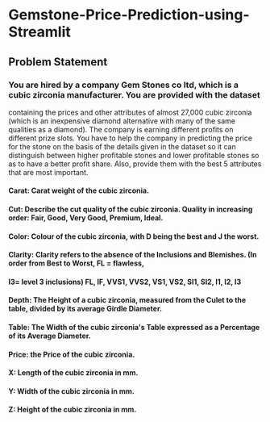 # Gemstone-Price-Prediction-using-Streamlit
## Problem Statement

### You are hired by a company Gem Stones co ltd, which is a cubic zirconia manufacturer. You are provided with the dataset 
containing the prices and other attributes of almost 27,000 cubic zirconia (which is an inexpensive diamond alternative 
with many of the same qualities as a diamond). The company is earning different profits on different prize slots. 
You have to help the company in predicting the price for the stone on the basis of the details given in the dataset so 
it can distinguish between higher profitable stones and lower profitable stones so as to have a better profit share. 
Also, provide them with the best 5 attributes that are most important.

#### Carat: Carat weight of the cubic zirconia.
#### Cut: Describe the cut quality of the cubic zirconia. Quality in increasing order: Fair, Good, Very Good, Premium, Ideal.
#### Color: Colour of the cubic zirconia, with D being the best and J the worst.
#### Clarity: Clarity refers to the absence of the Inclusions and Blemishes. (In order from Best to Worst, FL = flawless, 
#### I3= level 3 inclusions) FL, IF, VVS1, VVS2, VS1, VS2, SI1, SI2, I1, I2, I3
#### Depth: The Height of a cubic zirconia, measured from the Culet to the table, divided by its average Girdle Diameter.
#### Table: The Width of the cubic zirconia's Table expressed as a Percentage of its Average Diameter.
#### Price: the Price of the cubic zirconia.
#### X: Length of the cubic zirconia in mm.
#### Y: Width of the cubic zirconia in mm.
#### Z: Height of the cubic zirconia in mm.
